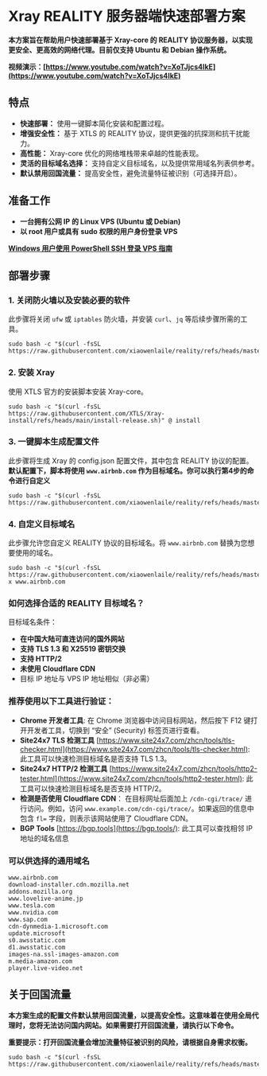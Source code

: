 # Xray REALITY 服务器端快速部署方案

**本方案旨在帮助用户快速部署基于 Xray-core 的 REALITY 协议服务器，以实现更安全、更高效的网络代理。目前仅支持 Ubuntu 和 Debian 操作系统。**

**视频演示：[https://www.youtube.com/watch?v=XoTJjcs4IkE](https://www.youtube.com/watch?v=XoTJjcs4IkE)**

## 特点

*   **快速部署：** 使用一键脚本简化安装和配置过程。
*   **增强安全性：** 基于 XTLS 的 REALITY 协议，提供更强的抗探测和抗干扰能力。
*   **高性能：** Xray-core 优化的网络堆栈带来卓越的性能表现。
*   **灵活的目标域名选择：** 支持自定义目标域名，以及提供常用域名列表供参考。
*   **默认禁用回国流量：** 提高安全性，避免流量特征被识别（可选择开启）。

## 准备工作

*   **一台拥有公网 IP 的 Linux VPS (Ubuntu 或 Debian)**
*   **以 root 用户或具有 sudo 权限的用户身份登录 VPS**

**[Windows 用户使用 PowerShell SSH 登录 VPS 指南](https://github.com/xiaowenlaile/powershell-ssh/)**

## 部署步骤

### 1. 关闭防火墙以及安装必要的软件

此步骤将关闭 `ufw` 或 `iptables` 防火墙，并安装 `curl`、`jq` 等后续步骤所需的工具。

```
sudo bash -c "$(curl -fsSL https://raw.githubusercontent.com/xiaowenlaile/reality/refs/heads/master/prepare.sh)"
```

### 2. 安装 Xray

使用 XTLS 官方的安装脚本安装 Xray-core。

```
sudo bash -c "$(curl -fsSL https://raw.githubusercontent.com/XTLS/Xray-install/refs/heads/main/install-release.sh)" @ install
```

### 3. 一键脚本生成配置文件

此步骤将生成 Xray 的 config.json 配置文件，其中包含 REALITY 协议的配置。**默认配置下，脚本将使用 `www.airbnb.com` 作为目标域名。你可以执行第4步的命令进行自定义**

```
sudo bash -c "$(curl -fsSL https://raw.githubusercontent.com/xiaowenlaile/reality/refs/heads/master/install.sh)"
```

### 4. 自定义目标域名

此步骤允许您自定义 REALITY 协议的目标域名。将 `www.airbnb.com` 替换为您想要使用的域名。

```
sudo bash -c "$(curl -fsSL https://raw.githubusercontent.com/xiaowenlaile/reality/refs/heads/master/target.sh)" x www.airbnb.com
```

### 如何选择合适的 REALITY 目标域名？

目标域名条件：

*   **在中国大陆可直连访问的国外网站**
*   **支持 TLS 1.3 和 X25519 密钥交换**
*   **支持 HTTP/2**
*   **未使用 Cloudflare CDN**
*   目标 IP 地址与 VPS IP 地址相似（非必需）

### 推荐使用以下工具进行验证：

*   **Chrome 开发者工具**: 在 Chrome 浏览器中访问目标网站，然后按下 F12 键打开开发者工具，切换到 “安全” (Security) 标签页进行查看。
*   **Site24x7 TLS 检测工具** [https://www.site24x7.com/zhcn/tools/tls-checker.html](https://www.site24x7.com/zhcn/tools/tls-checker.html): 此工具可以快速检测目标域名是否支持 TLS 1.3。
*   **Site24x7 HTTP/2 检测工具** [https://www.site24x7.com/zhcn/tools/http2-tester.html](https://www.site24x7.com/zhcn/tools/http2-tester.html): 此工具可以快速检测目标域名是否支持 HTTP/2。
*   **检测是否使用 Cloudflare CDN**： 在目标网址后面加上 `/cdn-cgi/trace/` 进行访问。例如，访问 `www.example.com/cdn-cgi/trace/`。如果返回的信息中包含 `fl=` 字段，则表示该网站使用了 Cloudflare CDN。
*   **BGP Tools** [https://bgp.tools](https://bgp.tools/): 此工具可以查找相邻 IP 地址的域名信息

### 可以供选择的通用域名

```
www.airbnb.com
download-installer.cdn.mozilla.net
addons.mozilla.org
www.lovelive-anime.jp
www.tesla.com
www.nvidia.com
www.sap.com
cdn-dynmedia-1.microsoft.com
update.microsoft
s0.awsstatic.com
d1.awsstatic.com
images-na.ssl-images-amazon.com
m.media-amazon.com
player.live-video.net
```

## 关于回国流量

**本方案生成的配置文件默认禁用回国流量，以提高安全性。这意味着在使用全局代理时，您将无法访问国内网站。如果需要打开回国流量，请执行以下命令。**

**重要提示：打开回国流量会增加流量特征被识别的风险，请根据自身需求权衡。**

```
sudo bash -c "$(curl -fsSL https://raw.githubusercontent.com/xiaowenlaile/reality/refs/heads/master/geoipcn.sh)"
```
